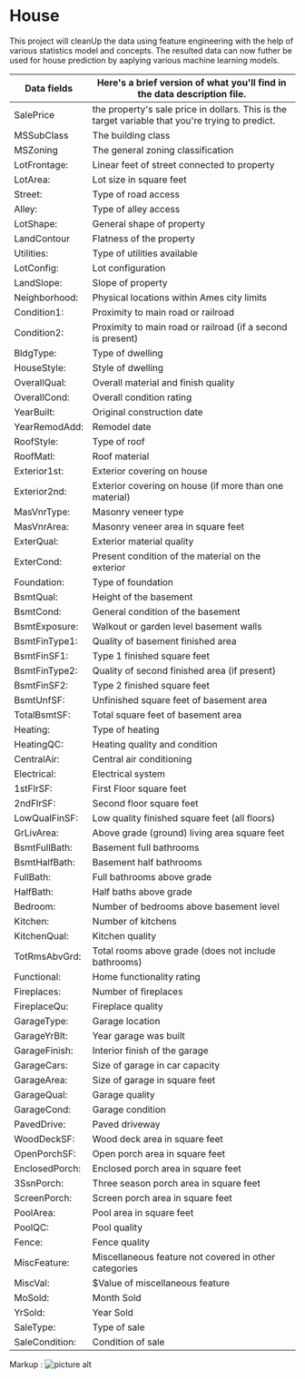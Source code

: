 # House
This project will cleanUp the data using feature engineering with the help of various statistics model and concepts.
The resulted data can now futher be used for house prediction by aaplying various machine learning models.



Data fields  | Here's a brief version of what you'll find in the data description file.
------------ | ---------------------------------------------------------------------------
SalePrice    | the property's sale price in dollars. This is the target variable that you're trying to predict.
MSSubClass	 | The building class
MSZoning     | The general zoning classification
LotFrontage: | Linear feet of street connected to property
LotArea: 	 | Lot size in square feet
Street: 	 | Type of road access
Alley:       | Type of alley access
LotShape:    | General shape of property
LandContour  | Flatness of the property
Utilities:   |Type of utilities available
LotConfig:   |    Lot configuration
LandSlope: 	  | Slope of property
Neighborhood:  |  Physical locations within Ames city limits
Condition1: |  Proximity to main road or railroad
Condition2: | Proximity to main road or railroad (if a second is present)
BldgType:   |Type of dwelling
HouseStyle: |Style of dwelling
OverallQual: |Overall material and finish quality
OverallCond: |Overall condition rating
YearBuilt: |Original construction date
YearRemodAdd:| Remodel date
RoofStyle: |Type of roof
RoofMatl: |Roof material
Exterior1st: |Exterior covering on house
Exterior2nd: |Exterior covering on house (if more than one material)
MasVnrType: |Masonry veneer type
MasVnrArea: |Masonry veneer area in square feet
ExterQual: |Exterior material quality
ExterCond: |Present condition of the material on the exterior
Foundation: |Type of foundation
BsmtQual: |Height of the basement
BsmtCond: |General condition of the basement
BsmtExposure:| Walkout or garden level basement walls
BsmtFinType1: |Quality of basement finished area
BsmtFinSF1: |Type 1 finished square feet
BsmtFinType2: |Quality of second finished area (if present)
BsmtFinSF2: |Type 2 finished square feet
BsmtUnfSF: |Unfinished square feet of basement area
TotalBsmtSF: |Total square feet of basement area
Heating: |Type of heating
HeatingQC: |Heating quality and condition
CentralAir: |Central air conditioning
Electrical: |Electrical system
1stFlrSF: |First Floor square feet
2ndFlrSF: |Second floor square feet
LowQualFinSF: |Low quality finished square feet (all floors)
GrLivArea: |Above grade (ground) living area square feet
BsmtFullBath: |Basement full bathrooms
BsmtHalfBath: |Basement half bathrooms
FullBath: |Full bathrooms above grade
HalfBath: |Half baths above grade
Bedroom: |Number of bedrooms above basement level
Kitchen: |Number of kitchens
KitchenQual: |Kitchen quality
TotRmsAbvGrd: |Total rooms above grade (does not include bathrooms)
Functional: |Home functionality rating
Fireplaces: |Number of fireplaces
FireplaceQu: |Fireplace quality
GarageType: |Garage location
GarageYrBlt: |Year garage was built
GarageFinish: |Interior finish of the garage
GarageCars: |Size of garage in car capacity
GarageArea: |Size of garage in square feet
GarageQual: |Garage quality
GarageCond: |Garage condition
PavedDrive: |Paved driveway
WoodDeckSF: |Wood deck area in square feet
OpenPorchSF: |Open porch area in square feet
EnclosedPorch: |Enclosed porch area in square feet
3SsnPorch: |Three season porch area in square feet
ScreenPorch: |Screen porch area in square feet
PoolArea: |Pool area in square feet
PoolQC: |Pool quality
Fence: |Fence quality
MiscFeature: |Miscellaneous feature not covered in other categories
MiscVal: |$Value of miscellaneous feature
MoSold: |Month Sold
YrSold: |Year Sold
SaleType: |Type of sale
SaleCondition: |Condition of sale


Markup : ![picture alt](http://www.brightlightpictures.com/assets/images/portfolio/thethaw_header.jpg "Title is optional")

